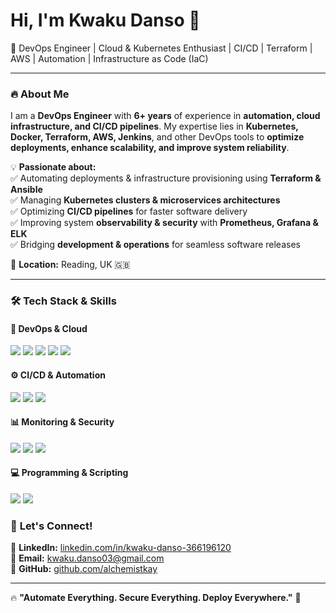 <h1 align="cente">Hi, I'm Kwaku Danso 👋</h1>  
<p align="cente">
🚀 DevOps Engineer | Cloud & Kubernetes Enthusiast | CI/CD | Terraform | AWS | Automation | Infrastructure as Code (IaC)  
</p>  

---

### 🔥 **About Me**  
I am a **DevOps Engineer** with **6+ years** of experience in **automation, cloud infrastructure, and CI/CD pipelines**. My expertise lies in **Kubernetes, Docker, Terraform, AWS, Jenkins**, and other DevOps tools to **optimize deployments, enhance scalability, and improve system reliability**.  

💡 **Passionate about:**  
✅ Automating deployments & infrastructure provisioning using **Terraform & Ansible**  
✅ Managing **Kubernetes clusters & microservices architectures**  
✅ Optimizing **CI/CD pipelines** for faster software delivery  
✅ Improving system **observability & security** with **Prometheus, Grafana & ELK**  
✅ Bridging **development & operations** for seamless software releases  

📍 **Location:** Reading, UK 🇬🇧  

---

### 🛠 **Tech Stack & Skills**  

#### **🚀 DevOps & Cloud**  
<div align="cente">
  <img src="https://img.shields.io/badge/AWS-%23FF9900.svg?style=for-the-badge&logo=amazonaws&logoColor=white"/>
  <img src="https://img.shields.io/badge/Kubernetes-%23326CE5.svg?style=for-the-badge&logo=kubernetes&logoColor=white"/>
  <img src="https://img.shields.io/badge/Docker-%230db7ed.svg?style=for-the-badge&logo=docker&logoColor=white"/>
  <img src="https://img.shields.io/badge/Terraform-%235835CC.svg?style=for-the-badge&logo=terraform&logoColor=white"/>
  <img src="https://img.shields.io/badge/Ansible-%23EE0000.svg?style=for-the-badge&logo=ansible&logoColor=white"/>
</div>  

#### **⚙️ CI/CD & Automation**  
<div align="cente">
  <img src="https://img.shields.io/badge/Jenkins-%23D24939.svg?style=for-the-badge&logo=jenkins&logoColor=white"/>
  <img src="https://img.shields.io/badge/GitHub_Actions-%232088FF.svg?style=for-the-badge&logo=githubactions&logoColor=white"/>
  <img src="https://img.shields.io/badge/GitLab-%23FC6D26.svg?style=for-the-badge&logo=gitlab&logoColor=white"/>
</div>  

#### **📊 Monitoring & Security**  
<div align="cente">
  <img src="https://img.shields.io/badge/Prometheus-%23E6522C.svg?style=for-the-badge&logo=prometheus&logoColor=white"/>
  <img src="https://img.shields.io/badge/Grafana-%23F46800.svg?style=for-the-badge&logo=grafana&logoColor=white"/>
  <img src="https://img.shields.io/badge/ELK-Stack-%23gray.svg?style=for-the-badge"/>
</div>  

#### **💻 Programming & Scripting**  
<div align="cente">
  <img src="https://img.shields.io/badge/Python-%233776AB.svg?style=for-the-badge&logo=python&logoColor=white"/>
  <img src="https://img.shields.io/badge/Bash-%234EAA25.svg?style=for-the-badge&logo=gnu-bash&logoColor=white"/>
</div>

<!--
---

### 🚀 **Projects & Contributions**  
🌟 **[CI/CD Pipeline with Jenkins, Docker, and Kubernetes](https://github.com/yourgithubusername/cicd-pipeline-project)**  
- Built an **end-to-end CI/CD pipeline** to automate deployments, reducing release time by **60%**.  

🌟 **[AWS Infrastructure Automation with Terraform](https://github.com/yourgithubusername/aws-terraform-project)**  
- Automated AWS infrastructure provisioning with **Terraform**, improving cloud resource management.  

🌟 **[Kubernetes Monitoring with Prometheus & Grafana](https://github.com/yourgithubusername/k8s-monitoring-project)**  
- Implemented **monitoring dashboards for Kubernetes clusters** using **Prometheus & Grafana**.  

---

### 📊 **GitHub Stats**  

<p align="center">
  <img width="48%" src="https://github-readme-stats.vercel.app/api?username=alchemistkay&show_icons=true&theme=dark" />
  <img width="48%" src="https://github-readme-streak-stats.herokuapp.com/?user=alchemistkaytheme=dark" />
</p>

<p align="center">
  <img width="48%" src="https://github-readme-stats.vercel.app/api/top-langs/?username=yourgithubusername&layout=compact&theme=dark" />
</p>

---

### 🎯 **Certifications (In Progress)**  
✔ **AWS Certified Cloud Practitioner**  
✔ **Certified Kubernetes Administrator (CKA)**  
✔ **Terraform Associate Certification**  

---

-->

### 🤝 **Let's Connect!**  
💼 **LinkedIn:** [linkedin.com/in/kwaku-danso-366196120](https://www.linkedin.com/in/kwaku-danso-366196120)  
📧 **Email:** kwaku.danso03@gmail.com  
🐙 **GitHub:** [github.com/alchemistkay](https://github.com/alchemistkay)  

---

🔥 **"Automate Everything. Secure Everything. Deploy Everywhere."** 🚀

